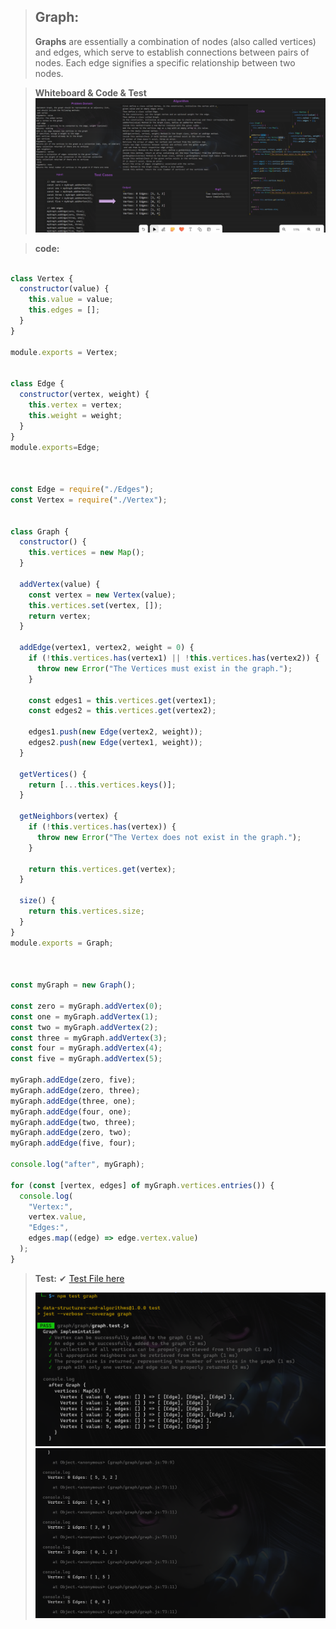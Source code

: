 
>## Graph:
>**Graphs** are essentially a combination of nodes (also called vertices) and edges, which serve to establish connections between pairs of nodes. Each edge signifies a specific relationship between two nodes.

>**Whiteboard & Code & Test**
>![graphWhitboard](graphWhitboard.png)


>**code:**
```javascript

class Vertex {
  constructor(value) {
    this.value = value;
    this.edges = [];
  }
}

module.exports = Vertex;


class Edge {
  constructor(vertex, weight) {
    this.vertex = vertex;
    this.weight = weight;
  }
}
module.exports=Edge;



const Edge = require("./Edges");
const Vertex = require("./Vertex");


class Graph {
  constructor() {
    this.vertices = new Map();
  }

  addVertex(value) {
    const vertex = new Vertex(value);
    this.vertices.set(vertex, []);
    return vertex;
  }

  addEdge(vertex1, vertex2, weight = 0) {
    if (!this.vertices.has(vertex1) || !this.vertices.has(vertex2)) {
      throw new Error("The Vertices must exist in the graph.");
    }

    const edges1 = this.vertices.get(vertex1);
    const edges2 = this.vertices.get(vertex2);

    edges1.push(new Edge(vertex2, weight));
    edges2.push(new Edge(vertex1, weight));
  }

  getVertices() {
    return [...this.vertices.keys()];
  }

  getNeighbors(vertex) {
    if (!this.vertices.has(vertex)) {
      throw new Error("The Vertex does not exist in the graph.");
    }

    return this.vertices.get(vertex);
  }

  size() {
    return this.vertices.size;
  }
}
module.exports = Graph;



const myGraph = new Graph();

const zero = myGraph.addVertex(0);
const one = myGraph.addVertex(1);
const two = myGraph.addVertex(2);
const three = myGraph.addVertex(3);
const four = myGraph.addVertex(4);
const five = myGraph.addVertex(5);

myGraph.addEdge(zero, five);
myGraph.addEdge(zero, three);
myGraph.addEdge(three, one);
myGraph.addEdge(four, one);
myGraph.addEdge(two, three);
myGraph.addEdge(zero, two);
myGraph.addEdge(five, four);

console.log("after", myGraph);

for (const [vertex, edges] of myGraph.vertices.entries()) {
  console.log(
    "Vertex:",
    vertex.value,
    "Edges:",
    edges.map((edge) => edge.vertex.value)
  );
}


```


>**Test:** ✔
>[ Test File here](graph.test.js)
>
>![graphTest](graphTest.png)
>![graphTest](graphTestt.png)




